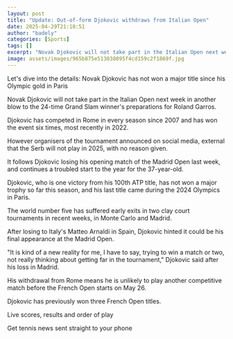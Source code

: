 ```yaml
---
layout: post
title: "Update: Out-of-form Djokovic withdraws from Italian Open"
date: 2025-04-29T21:10:51
author: "badely"
categories: [Sports]
tags: []
excerpt: "Novak Djokovic will not take part in the Italian Open next week in another blow to the 24-time Grand Slam winner's preparations for Roland Garros."
image: assets/images/965b875e513038095f4cd159c2f1869f.jpg
---
```


Let's dive into the details: Novak Djokovic has not won a major title since his Olympic gold in Paris

Novak Djokovic will not take part in the Italian Open next week in another blow to the 24-time Grand Slam winner's preparations for Roland Garros.

Djokovic has competed in Rome in every season since 2007 and has won the event six times, most recently in 2022.

However organisers of the tournament announced on social media, external that the Serb will not play in 2025, with no reason given.

It follows Djokovic losing his opening match of the Madrid Open last week, and continues a troubled start to the year for the 37-year-old.

Djokovic, who is one victory from his 100th ATP title, has not won a major trophy so far this season, and his last title came during the 2024 Olympics in Paris.

The world number five has suffered early exits in two clay court tournaments in recent weeks, in Monte Carlo and Madrid.

After losing to Italy's Matteo Arnaldi in Spain, Djokovic hinted it could be his final appearance at the Madrid Open.

"It is kind of a new reality for me, I have to say, trying to win a match or two, not really thinking about getting far in the tournament," Djokovic said after his loss in Madrid.

His withdrawal from Rome means he is unlikely to play another competitive match before the French Open starts on May 26.

Djokovic has previously won three French Open titles.

Live scores, results and order of play

Get tennis news sent straight to your phone

